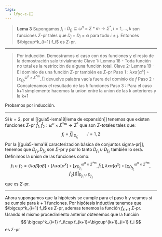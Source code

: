 ```yaml
---
tags:
  - lfyc-c-II
---
```

> **Lema 3** Supongamos $f_i:D_{f_i}\subseteq\omega^n\times\Sigma^{}*m\to\Sigma^*, i=1,\dots,k$ son funciones $\Sigma$-pr tales que $D_j\cap D_i=\emptyset$ para todo $i\neq j$. Entonces $\bigcup^k_{i=1} f_i$ es $\Sigma$-pr.

---
> Por inducción. Demostramos el caso con dos funciones y el resto de la demostración sale trivialmente
> Clave 1: Lemma 18 - Toda función no total es la restricción de alguna función total.
> Clave 2: Lemma 19 - El dominio de una función $\Sigma$-pr también es $\Sigma$-pr
> Paso 1 : $\lambda x\alpha \left[ \alpha^x\right]\circ\left[\chi^{\omega^n\times\Sigma^{*m}}_{D_{f}}, \bar f\right]$ devuelve palabra vacía fuera del dominio de $f$
> Paso 2 : Concatenamos el resultado de las $k$ funciones
> Paso 3 : Para el caso k+1 simplemente hacemos la union entre la union de las k anteriores y la k+1

Probamos por inducción.

---
Si $k=2$, por el [[guia5-lema18|lema de expansión]] tenemos que existen funciones $\Sigma$-pr $\bar f_1,\bar f_2:\omega^n\times\Sigma^{*m}\to\Sigma^*$ que son $\Sigma$-totales tales que:
$$
f_i=\bar f_i|_{D_{f_i}}\qquad i=1,2
$$
Por la [[guia5-lema19|caracterización básica de conjuntos sigma-pr]], tenemos que $D_{f_1},D_{f_2}$ son $\Sigma$-pr y por lo tanto $D_{f_1}\cup D_{f_2}$ también lo será.
Definimos la union de las funciones como:
$$
\left.
f_1\cup f_2=\left( 
\lambda \alpha\beta \left[ \alpha\beta \right] \circ 
\left[
	\lambda x\alpha \left[ \alpha^x \right]\circ
	\left[
		\chi^{\omega^n\times\Sigma^{*m}}_{D_{f_1}}, \bar f_1
	\right]
	,
	\lambda x\alpha \left[ \alpha^x \right]\circ
	\left[
		\chi^{\omega^n\times\Sigma^{*m}}_{D_{f_2}}, \bar f_2
	\right]
\right]
\right)
\right|_{D_{f_1}\cup D_{f_2}}$$
que es $\Sigma$-pr.

---
Ahora supongamos que la hipótesis se cumple para el paso $k$ y veamos si se cumple para $k+1$ funciones.
Por hipótesis inductiva tenemos que $\bigcup^k_{i=1} f_i$ es $\Sigma$-pr, ademas tenemos la función $f_{k+1}$ $\Sigma$-pr.
Usando el mismo procedimiento anterior obtenemos que la función
$$
\bigcup^k_{i=1} f_i\cup f_{k+1}=\bigcup^{k+1}_{i=1} f_i
$$
es $\Sigma$-pr
$$\tag*{$\blacksquare$}$$
